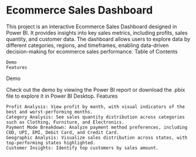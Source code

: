 # Ecommerce Sales Dashboard

This project is an interactive Ecommerce Sales Dashboard designed in Power BI. It provides insights into key sales metrics, including profits, sales quantity, and customer data. The dashboard allows users to explore data by different categories, regions, and timeframes, enabling data-driven decision-making for ecommerce sales performance.
Table of Contents

    Demo
    Features
    

Demo

Check out the demo by viewing the Power BI report or download the .pbix file to explore it in Power BI Desktop.
Features

    Profit Analysis: View profit by month, with visual indicators of the best and worst-performing months.
    Category Analysis: See sales quantity distribution across categories such as Clothing, Furniture, and Electronics.
    Payment Mode Breakdown: Analyze payment method preferences, including COD, UPI, EMI, Debit Card, and Credit Card.
    Geographic Analysis: Visualize sales distribution across states, with top-performing states highlighted.
    Customer Insights: Identify top customers by sales amount.
